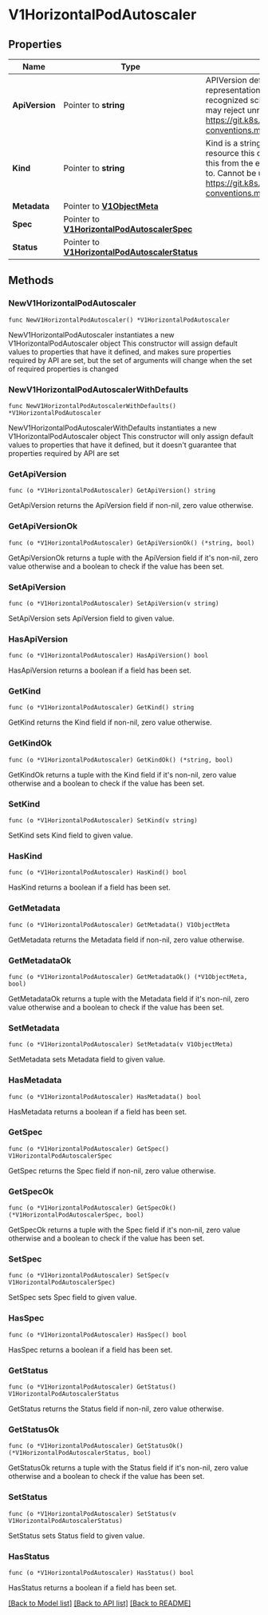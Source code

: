 # V1HorizontalPodAutoscaler

## Properties

Name | Type | Description | Notes
------------ | ------------- | ------------- | -------------
**ApiVersion** | Pointer to **string** | APIVersion defines the versioned schema of this representation of an object. Servers should convert recognized schemas to the latest internal value, and may reject unrecognized values. More info: https://git.k8s.io/community/contributors/devel/api-conventions.md#resources | [optional] 
**Kind** | Pointer to **string** | Kind is a string value representing the REST resource this object represents. Servers may infer this from the endpoint the client submits requests to. Cannot be updated. In CamelCase. More info: https://git.k8s.io/community/contributors/devel/api-conventions.md#types-kinds | [optional] 
**Metadata** | Pointer to [**V1ObjectMeta**](V1ObjectMeta.md) |  | [optional] 
**Spec** | Pointer to [**V1HorizontalPodAutoscalerSpec**](V1HorizontalPodAutoscalerSpec.md) |  | [optional] 
**Status** | Pointer to [**V1HorizontalPodAutoscalerStatus**](V1HorizontalPodAutoscalerStatus.md) |  | [optional] 

## Methods

### NewV1HorizontalPodAutoscaler

`func NewV1HorizontalPodAutoscaler() *V1HorizontalPodAutoscaler`

NewV1HorizontalPodAutoscaler instantiates a new V1HorizontalPodAutoscaler object
This constructor will assign default values to properties that have it defined,
and makes sure properties required by API are set, but the set of arguments
will change when the set of required properties is changed

### NewV1HorizontalPodAutoscalerWithDefaults

`func NewV1HorizontalPodAutoscalerWithDefaults() *V1HorizontalPodAutoscaler`

NewV1HorizontalPodAutoscalerWithDefaults instantiates a new V1HorizontalPodAutoscaler object
This constructor will only assign default values to properties that have it defined,
but it doesn't guarantee that properties required by API are set

### GetApiVersion

`func (o *V1HorizontalPodAutoscaler) GetApiVersion() string`

GetApiVersion returns the ApiVersion field if non-nil, zero value otherwise.

### GetApiVersionOk

`func (o *V1HorizontalPodAutoscaler) GetApiVersionOk() (*string, bool)`

GetApiVersionOk returns a tuple with the ApiVersion field if it's non-nil, zero value otherwise
and a boolean to check if the value has been set.

### SetApiVersion

`func (o *V1HorizontalPodAutoscaler) SetApiVersion(v string)`

SetApiVersion sets ApiVersion field to given value.

### HasApiVersion

`func (o *V1HorizontalPodAutoscaler) HasApiVersion() bool`

HasApiVersion returns a boolean if a field has been set.

### GetKind

`func (o *V1HorizontalPodAutoscaler) GetKind() string`

GetKind returns the Kind field if non-nil, zero value otherwise.

### GetKindOk

`func (o *V1HorizontalPodAutoscaler) GetKindOk() (*string, bool)`

GetKindOk returns a tuple with the Kind field if it's non-nil, zero value otherwise
and a boolean to check if the value has been set.

### SetKind

`func (o *V1HorizontalPodAutoscaler) SetKind(v string)`

SetKind sets Kind field to given value.

### HasKind

`func (o *V1HorizontalPodAutoscaler) HasKind() bool`

HasKind returns a boolean if a field has been set.

### GetMetadata

`func (o *V1HorizontalPodAutoscaler) GetMetadata() V1ObjectMeta`

GetMetadata returns the Metadata field if non-nil, zero value otherwise.

### GetMetadataOk

`func (o *V1HorizontalPodAutoscaler) GetMetadataOk() (*V1ObjectMeta, bool)`

GetMetadataOk returns a tuple with the Metadata field if it's non-nil, zero value otherwise
and a boolean to check if the value has been set.

### SetMetadata

`func (o *V1HorizontalPodAutoscaler) SetMetadata(v V1ObjectMeta)`

SetMetadata sets Metadata field to given value.

### HasMetadata

`func (o *V1HorizontalPodAutoscaler) HasMetadata() bool`

HasMetadata returns a boolean if a field has been set.

### GetSpec

`func (o *V1HorizontalPodAutoscaler) GetSpec() V1HorizontalPodAutoscalerSpec`

GetSpec returns the Spec field if non-nil, zero value otherwise.

### GetSpecOk

`func (o *V1HorizontalPodAutoscaler) GetSpecOk() (*V1HorizontalPodAutoscalerSpec, bool)`

GetSpecOk returns a tuple with the Spec field if it's non-nil, zero value otherwise
and a boolean to check if the value has been set.

### SetSpec

`func (o *V1HorizontalPodAutoscaler) SetSpec(v V1HorizontalPodAutoscalerSpec)`

SetSpec sets Spec field to given value.

### HasSpec

`func (o *V1HorizontalPodAutoscaler) HasSpec() bool`

HasSpec returns a boolean if a field has been set.

### GetStatus

`func (o *V1HorizontalPodAutoscaler) GetStatus() V1HorizontalPodAutoscalerStatus`

GetStatus returns the Status field if non-nil, zero value otherwise.

### GetStatusOk

`func (o *V1HorizontalPodAutoscaler) GetStatusOk() (*V1HorizontalPodAutoscalerStatus, bool)`

GetStatusOk returns a tuple with the Status field if it's non-nil, zero value otherwise
and a boolean to check if the value has been set.

### SetStatus

`func (o *V1HorizontalPodAutoscaler) SetStatus(v V1HorizontalPodAutoscalerStatus)`

SetStatus sets Status field to given value.

### HasStatus

`func (o *V1HorizontalPodAutoscaler) HasStatus() bool`

HasStatus returns a boolean if a field has been set.


[[Back to Model list]](../README.md#documentation-for-models) [[Back to API list]](../README.md#documentation-for-api-endpoints) [[Back to README]](../README.md)


